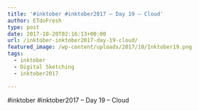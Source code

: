 ```yaml
---
title: '#inktober #inktober2017 – Day 19 – Cloud'
author: ETdoFresh
type: post
date: 2017-10-20T02:16:13+00:00
url: /inktober-inktober2017-day-19-cloud/
featured_image: /wp-content/uploads/2017/10/Inktober19.png
tags:
  - inktober
  - Digital Sketching
  - inktober2017

---
```

#inktober #inktober2017 – Day 19 – Cloud